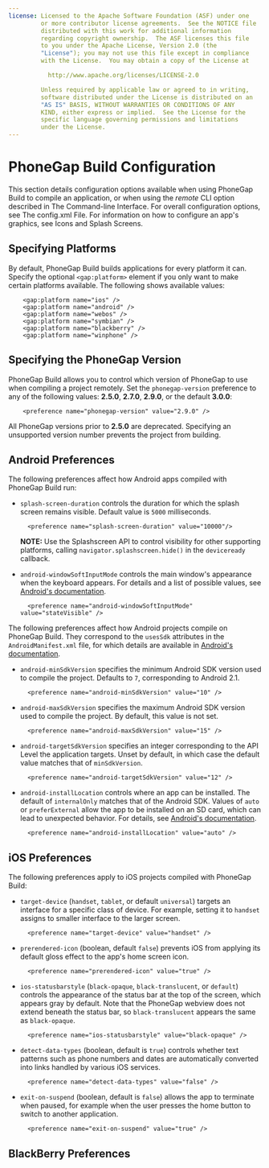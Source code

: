 ```yaml
---
license: Licensed to the Apache Software Foundation (ASF) under one
         or more contributor license agreements.  See the NOTICE file
         distributed with this work for additional information
         regarding copyright ownership.  The ASF licenses this file
         to you under the Apache License, Version 2.0 (the
         "License"); you may not use this file except in compliance
         with the License.  You may obtain a copy of the License at

           http://www.apache.org/licenses/LICENSE-2.0

         Unless required by applicable law or agreed to in writing,
         software distributed under the License is distributed on an
         "AS IS" BASIS, WITHOUT WARRANTIES OR CONDITIONS OF ANY
         KIND, either express or implied.  See the License for the
         specific language governing permissions and limitations
         under the License.
---
```


# PhoneGap Build Configuration

This section details configuration options available when using
PhoneGap Build to compile an application, or when using the _remote_
CLI option described in The Command-line Interface.  For overall
configuration options, see The config.xml File.  For information on
how to configure an app's graphics, see Icons and Splash Screens.

## Specifying Platforms

By default, PhoneGap Build builds applications for every platform it
can.  Specify the optional `<gap:platform>` element if you only want
to make certain platforms available. The following shows available
values:

        <gap:platform name="ios" />
        <gap:platform name="android" />
        <gap:platform name="webos" />
        <gap:platform name="symbian" />
        <gap:platform name="blackberry" />
        <gap:platform name="winphone" />

## Specifying the PhoneGap Version

PhoneGap Build allows you to control which version of PhoneGap to use
when compiling a project remotely. Set the `phonegap-version`
preference to any of the following values: __2.5.0__, __2.7.0__,
__2.9.0__, or the default __3.0.0__:

        <preference name="phonegap-version" value="2.9.0" />

All PhoneGap versions prior to __2.5.0__ are deprecated. Specifying an
unsupported version number prevents the project from building.

## Android Preferences

The following preferences affect how Android apps compiled with
PhoneGap Build run:

- `splash-screen-duration` controls the duration for which the splash
  screen remains visible. Default value is `5000` milliseconds.

        <preference name="splash-screen-duration" value="10000"/>

  __NOTE:__ Use the Splashscreen API to control visibility for other
  supporting platforms, calling `navigator.splashscreen.hide()` in the
  `deviceready` callback.

- `android-windowSoftInputMode` controls the main window's appearance
  when the keyboard appears. For details and a list of possible
  values, see
  [Android's documentation](http://developer.android.com/guide/topics/manifest/activity-element.html#wsoft).

        <preference name="android-windowSoftInputMode" value="stateVisible" />

The following preferences affect how Android projects compile on
PhoneGap Build. They correspond to the `usesSdk` attributes in the
`AndroidManifest.xml` file, for which details are available in
[Android's documentation](http://developer.android.com/guide/topics/manifest/uses-sdk-element.html).

- `android-minSdkVersion` specifies the minimum Android SDK version
  used to compile the project. Defaults to `7`, corresponding to
  Android 2.1.

        <preference name="android-minSdkVersion" value="10" />

- `android-maxSdkVersion` specifies the maximum Android SDK version
  used to compile the project.  By default, this value is not set.

        <preference name="android-maxSdkVersion" value="15" />

- `android-targetSdkVersion` specifies an integer corresponding to the
  API Level the application targets. Unset by default, in which case the
  default value matches that of `minSdkVersion`.

        <preference name="android-targetSdkVersion" value="12" />

- `android-installLocation` controls where an app can be installed.
  The default of `internalOnly` matches that of the Android SDK.
  Values of `auto` or `preferExternal` allow the app to be installed
  on an SD card, which can lead to unexpected behavior.  For details,
  see
  [Android's documentation](http://developer.android.com/guide/appendix/install-location.html).

        <preference name="android-installLocation" value="auto" />

## iOS Preferences

The following preferences apply to iOS projects compiled with PhoneGap
Build:

- `target-device` (`handset`, `tablet`, or default `universal`)
  targets an interface for a specific class of device. For example,
  setting it to `handset` assigns to smaller interface to the larger
  screen.

        <preference name="target-device" value="handset" />

  <!-- CLARIFY EXACTLY WHAT THIS DOES -->

- `prerendered-icon` (boolean, default `false`) prevents iOS from
  applying its default gloss effect to the app's home screen icon.

        <preference name="prerendered-icon" value="true" />

- `ios-statusbarstyle` (`black-opaque`, `black-translucent`, or
  `default`) controls the appearance of the status bar at the top of
  the screen, which appears gray by default. Note that the PhoneGap
  webview does not extend beneath the status bar, so
  `black-translucent` appears the same as `black-opaque`.

        <preference name="ios-statusbarstyle" value="black-opaque" />

- `detect-data-types` (boolean, default is `true`) controls whether
  text patterns such as phone numbers and dates are automatically
  converted into links handled by various iOS services.

        <preference name="detect-data-types" value="false" />

  <!-- (ios only) Controls whether certain data types (such as phone
       numbers and dates) are automatically turned into links by the
       system. Defaults to "true" (as does the system web view). In
       preference to this, try using meta-tags: And use
       detect-data-types if meta tags don't work for you.  -->

- `exit-on-suspend` (boolean, default is `false`) allows the app to
  terminate when paused, for example when the user presses the home
  button to switch to another application.

        <preference name="exit-on-suspend" value="true" />

## BlackBerry Preferences
